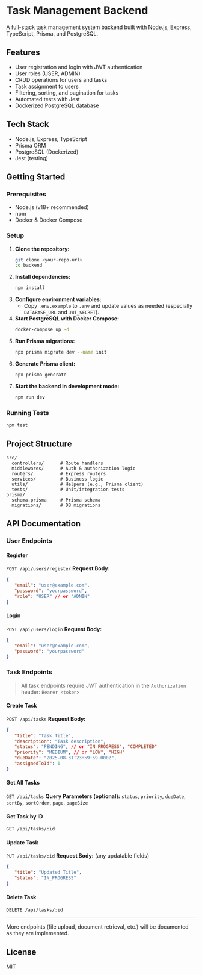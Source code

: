 # Task Management Backend

A full-stack task management system backend built with Node.js, Express, TypeScript, Prisma, and PostgreSQL.

## Features
- User registration and login with JWT authentication
- User roles (USER, ADMIN)
- CRUD operations for users and tasks
- Task assignment to users
- Filtering, sorting, and pagination for tasks
- Automated tests with Jest
- Dockerized PostgreSQL database

## Tech Stack
- Node.js, Express, TypeScript
- Prisma ORM
- PostgreSQL (Dockerized)
- Jest (testing)

## Getting Started

### Prerequisites
- Node.js (v18+ recommended)
- npm
- Docker & Docker Compose

### Setup
1. **Clone the repository:**
   ```sh
   git clone <your-repo-url>
   cd backend
   ```
2. **Install dependencies:**
   ```sh
   npm install
   ```
3. **Configure environment variables:**
   - Copy `.env.example` to `.env` and update values as needed (especially `DATABASE_URL` and `JWT_SECRET`).
4. **Start PostgreSQL with Docker Compose:**
   ```sh
   docker-compose up -d
   ```
5. **Run Prisma migrations:**
   ```sh
   npx prisma migrate dev --name init
   ```
6. **Generate Prisma client:**
   ```sh
   npx prisma generate
   ```
7. **Start the backend in development mode:**
   ```sh
   npm run dev
   ```

### Running Tests
```sh
npm test
```

## Project Structure
```
src/
  controllers/      # Route handlers
  middlewares/      # Auth & authorization logic
  routers/          # Express routers
  services/         # Business logic
  utils/            # Helpers (e.g., Prisma client)
  tests/            # Unit/integration tests
prisma/
  schema.prisma     # Prisma schema
  migrations/       # DB migrations
```


## API Documentation

### User Endpoints

#### Register
`POST /api/users/register`
**Request Body:**
```json
{
   "email": "user@example.com",
   "password": "yourpassword",
   "role": "USER" // or "ADMIN"
}
```

#### Login
`POST /api/users/login`
**Request Body:**
```json
{
   "email": "user@example.com",
   "password": "yourpassword"
}
```

### Task Endpoints

> All task endpoints require JWT authentication in the `Authorization` header: `Bearer <token>`

#### Create Task
`POST /api/tasks`
**Request Body:**
```json
{
   "title": "Task Title",
   "description": "Task description",
   "status": "PENDING", // or "IN_PROGRESS", "COMPLETED"
   "priority": "MEDIUM", // or "LOW", "HIGH"
   "dueDate": "2025-08-31T23:59:59.000Z",
   "assignedToId": 1
}
```

#### Get All Tasks
`GET /api/tasks`
**Query Parameters (optional):**
`status`, `priority`, `dueDate`, `sortBy`, `sortOrder`, `page`, `pageSize`

#### Get Task by ID
`GET /api/tasks/:id`

#### Update Task
`PUT /api/tasks/:id`
**Request Body:** (any updatable fields)
```json
{
   "title": "Updated Title",
   "status": "IN_PROGRESS"
}
```

#### Delete Task
`DELETE /api/tasks/:id`

---
More endpoints (file upload, document retrieval, etc.) will be documented as they are implemented.

## License
MIT
